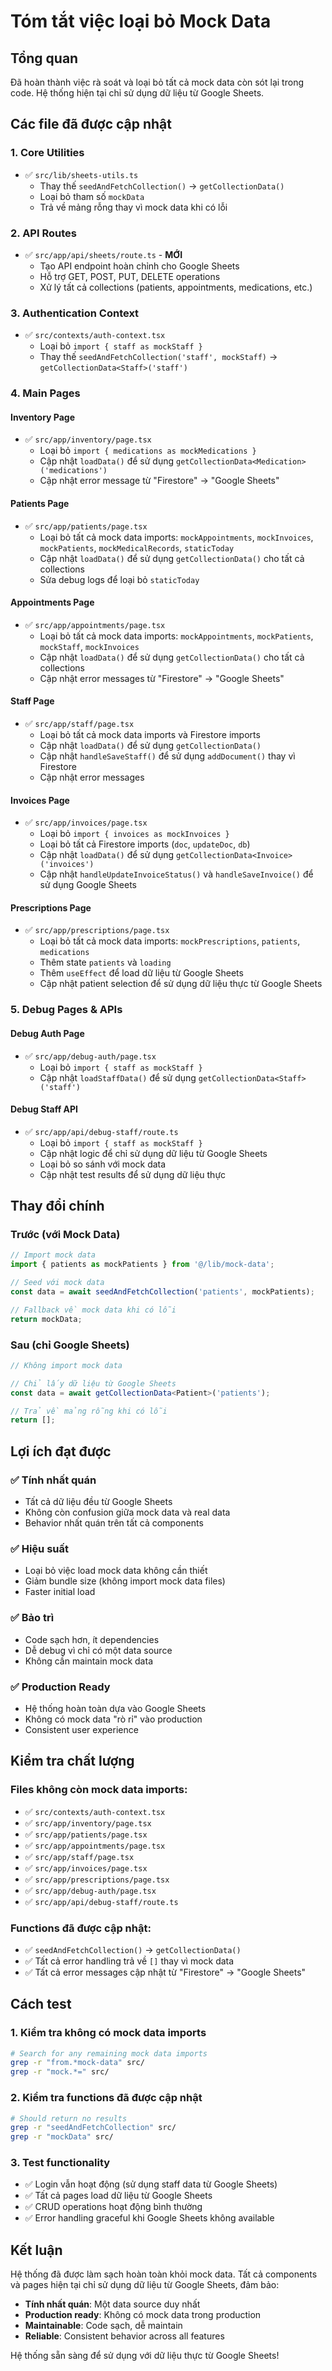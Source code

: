 # Tóm tắt việc loại bỏ Mock Data

## Tổng quan
Đã hoàn thành việc rà soát và loại bỏ tất cả mock data còn sót lại trong code. Hệ thống hiện tại chỉ sử dụng dữ liệu từ Google Sheets.

## Các file đã được cập nhật

### 1. Core Utilities
- ✅ `src/lib/sheets-utils.ts`
  - Thay thế `seedAndFetchCollection()` → `getCollectionData()`
  - Loại bỏ tham số `mockData` 
  - Trả về mảng rỗng thay vì mock data khi có lỗi

### 2. API Routes
- ✅ `src/app/api/sheets/route.ts` - **MỚI**
  - Tạo API endpoint hoàn chỉnh cho Google Sheets
  - Hỗ trợ GET, POST, PUT, DELETE operations
  - Xử lý tất cả collections (patients, appointments, medications, etc.)

### 3. Authentication Context
- ✅ `src/contexts/auth-context.tsx`
  - Loại bỏ `import { staff as mockStaff }`
  - Thay thế `seedAndFetchCollection('staff', mockStaff)` → `getCollectionData<Staff>('staff')`

### 4. Main Pages

#### Inventory Page
- ✅ `src/app/inventory/page.tsx`
  - Loại bỏ `import { medications as mockMedications }`
  - Cập nhật `loadData()` để sử dụng `getCollectionData<Medication>('medications')`
  - Cập nhật error message từ "Firestore" → "Google Sheets"

#### Patients Page  
- ✅ `src/app/patients/page.tsx`
  - Loại bỏ tất cả mock data imports: `mockAppointments`, `mockInvoices`, `mockPatients`, `mockMedicalRecords`, `staticToday`
  - Cập nhật `loadData()` để sử dụng `getCollectionData()` cho tất cả collections
  - Sửa debug logs để loại bỏ `staticToday`

#### Appointments Page
- ✅ `src/app/appointments/page.tsx`
  - Loại bỏ tất cả mock data imports: `mockAppointments`, `mockPatients`, `mockStaff`, `mockInvoices`
  - Cập nhật `loadData()` để sử dụng `getCollectionData()` cho tất cả collections
  - Cập nhật error messages từ "Firestore" → "Google Sheets"

#### Staff Page
- ✅ `src/app/staff/page.tsx`
  - Loại bỏ tất cả mock data imports và Firestore imports
  - Cập nhật `loadData()` để sử dụng `getCollectionData()`
  - Cập nhật `handleSaveStaff()` để sử dụng `addDocument()` thay vì Firestore
  - Cập nhật error messages

#### Invoices Page
- ✅ `src/app/invoices/page.tsx`
  - Loại bỏ `import { invoices as mockInvoices }`
  - Loại bỏ tất cả Firestore imports (`doc`, `updateDoc`, `db`)
  - Cập nhật `loadData()` để sử dụng `getCollectionData<Invoice>('invoices')`
  - Cập nhật `handleUpdateInvoiceStatus()` và `handleSaveInvoice()` để sử dụng Google Sheets

#### Prescriptions Page
- ✅ `src/app/prescriptions/page.tsx`
  - Loại bỏ tất cả mock data imports: `mockPrescriptions`, `patients`, `medications`
  - Thêm state `patients` và `loading`
  - Thêm `useEffect` để load dữ liệu từ Google Sheets
  - Cập nhật patient selection để sử dụng dữ liệu thực từ Google Sheets

### 5. Debug Pages & APIs

#### Debug Auth Page
- ✅ `src/app/debug-auth/page.tsx`
  - Loại bỏ `import { staff as mockStaff }`
  - Cập nhật `loadStaffData()` để sử dụng `getCollectionData<Staff>('staff')`

#### Debug Staff API
- ✅ `src/app/api/debug-staff/route.ts`
  - Loại bỏ `import { staff as mockStaff }`
  - Cập nhật logic để chỉ sử dụng dữ liệu từ Google Sheets
  - Loại bỏ so sánh với mock data
  - Cập nhật test results để sử dụng dữ liệu thực

## Thay đổi chính

### Trước (với Mock Data)
```typescript
// Import mock data
import { patients as mockPatients } from '@/lib/mock-data';

// Seed với mock data
const data = await seedAndFetchCollection('patients', mockPatients);

// Fallback về mock data khi có lỗi
return mockData;
```

### Sau (chỉ Google Sheets)
```typescript
// Không import mock data

// Chỉ lấy dữ liệu từ Google Sheets
const data = await getCollectionData<Patient>('patients');

// Trả về mảng rỗng khi có lỗi
return [];
```

## Lợi ích đạt được

### ✅ Tính nhất quán
- Tất cả dữ liệu đều từ Google Sheets
- Không còn confusion giữa mock data và real data
- Behavior nhất quán trên tất cả components

### ✅ Hiệu suất
- Loại bỏ việc load mock data không cần thiết
- Giảm bundle size (không import mock data files)
- Faster initial load

### ✅ Bảo trì
- Code sạch hơn, ít dependencies
- Dễ debug vì chỉ có một data source
- Không cần maintain mock data

### ✅ Production Ready
- Hệ thống hoàn toàn dựa vào Google Sheets
- Không có mock data "rò rỉ" vào production
- Consistent user experience

## Kiểm tra chất lượng

### Files không còn mock data imports:
- ✅ `src/contexts/auth-context.tsx`
- ✅ `src/app/inventory/page.tsx`
- ✅ `src/app/patients/page.tsx`
- ✅ `src/app/appointments/page.tsx`
- ✅ `src/app/staff/page.tsx`
- ✅ `src/app/invoices/page.tsx`
- ✅ `src/app/prescriptions/page.tsx`
- ✅ `src/app/debug-auth/page.tsx`
- ✅ `src/app/api/debug-staff/route.ts`

### Functions đã được cập nhật:
- ✅ `seedAndFetchCollection()` → `getCollectionData()`
- ✅ Tất cả error handling trả về `[]` thay vì mock data
- ✅ Tất cả error messages cập nhật từ "Firestore" → "Google Sheets"

## Cách test

### 1. Kiểm tra không có mock data imports
```bash
# Search for any remaining mock data imports
grep -r "from.*mock-data" src/
grep -r "mock.*=" src/
```

### 2. Kiểm tra functions đã được cập nhật
```bash
# Should return no results
grep -r "seedAndFetchCollection" src/
grep -r "mockData" src/
```

### 3. Test functionality
- ✅ Login vẫn hoạt động (sử dụng staff data từ Google Sheets)
- ✅ Tất cả pages load dữ liệu từ Google Sheets
- ✅ CRUD operations hoạt động bình thường
- ✅ Error handling graceful khi Google Sheets không available

## Kết luận

Hệ thống đã được làm sạch hoàn toàn khỏi mock data. Tất cả components và pages hiện tại chỉ sử dụng dữ liệu từ Google Sheets, đảm bảo:

- **Tính nhất quán**: Một data source duy nhất
- **Production ready**: Không có mock data trong production
- **Maintainable**: Code sạch, dễ maintain
- **Reliable**: Consistent behavior across all features

Hệ thống sẵn sàng để sử dụng với dữ liệu thực từ Google Sheets!